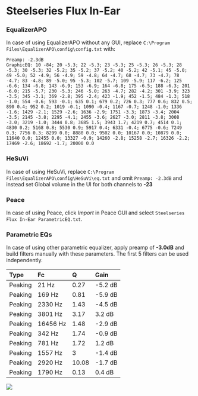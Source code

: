 # Steelseries Flux In-Ear

### EqualizerAPO
In case of using EqualizerAPO without any GUI, replace `C:\Program Files\EqualizerAPO\config\config.txt`
with:
```
Preamp: -2.3dB
GraphicEQ: 10 -84; 20 -5.3; 22 -5.3; 23 -5.3; 25 -5.3; 26 -5.3; 28 -5.3; 30 -5.3; 32 -5.2; 35 -5.2; 37 -5.2; 40 -5.2; 42 -5.1; 45 -5.0; 49 -5.0; 52 -4.9; 56 -4.9; 59 -4.8; 64 -4.7; 68 -4.7; 73 -4.7; 78 -4.7; 83 -4.8; 89 -5.0; 95 -5.3; 102 -5.7; 109 -5.9; 117 -6.2; 125 -6.6; 134 -6.8; 143 -6.9; 153 -6.9; 164 -6.8; 175 -6.5; 188 -6.3; 201 -6.0; 215 -5.7; 230 -5.3; 246 -5.0; 263 -4.7; 282 -4.2; 301 -3.9; 323 -3.5; 345 -3.1; 369 -2.8; 395 -2.4; 423 -1.9; 452 -1.5; 484 -1.3; 518 -1.0; 554 -0.6; 593 -0.1; 635 0.1; 679 0.2; 726 0.3; 777 0.6; 832 0.5; 890 0.4; 952 0.2; 1019 -0.1; 1090 -0.4; 1167 -0.7; 1248 -1.0; 1336 -1.6; 1429 -2.1; 1529 -2.6; 1636 -2.9; 1751 -3.3; 1873 -3.4; 2004 -3.5; 2145 -3.8; 2295 -4.1; 2455 -3.6; 2627 -3.0; 2811 -3.8; 3008 -3.0; 3219 -1.0; 3444 0.8; 3685 1.5; 3943 1.7; 4219 0.7; 4514 0.1; 4830 0.2; 5168 0.8; 5530 0.9; 5917 0.4; 6331 -0.4; 6775 -0.6; 7249 0.3; 7756 0.3; 8299 0.0; 8880 0.0; 9502 0.0; 10167 0.0; 10879 0.0; 11640 0.0; 12455 0.0; 13327 -0.9; 14260 -2.8; 15258 -2.7; 16326 -2.2; 17469 -2.6; 18692 -1.7; 20000 0.0
```

### HeSuVi
In case of using HeSuVi, replace `C:\Program Files\EqualizerAPO\config\HeSuVi\eq.txt` and omit `Preamp:
-2.3dB` and instead set Global volume in the UI for both channels to **-23**

### Peace
In case of using Peace, click *Import* in Peace GUI and select `Steelseries Flux In-Ear ParametricEQ.txt`.

### Parametric EQs
In case of using other parametric equalizer, apply preamp of **-3.0dB** and build filters manually with
these parameters. The first 5 filters can be used independently.

| Type    | Fc       |     Q | Gain    |
|:--------|:---------|:------|:--------|
| Peaking | 21 Hz    |  0.27 | -5.2 dB |
| Peaking | 169 Hz   |  0.81 | -5.9 dB |
| Peaking | 2330 Hz  |  1.43 | -4.5 dB |
| Peaking | 3801 Hz  |  3.17 | 3.2 dB  |
| Peaking | 16456 Hz |  1.48 | -2.9 dB |
| Peaking | 342 Hz   |  1.74 | -0.9 dB |
| Peaking | 781 Hz   |  1.72 | 1.2 dB  |
| Peaking | 1557 Hz  |  3    | -1.4 dB |
| Peaking | 2920 Hz  | 10.08 | -1.7 dB |
| Peaking | 1790 Hz  |  0.13 | 0.4 dB  |

![](https://raw.githubusercontent.com/jaakkopasanen/AutoEq/master/results/innerfidelity/sbaf-serious/Steelseries%20Flux%20In-Ear/Steelseries%20Flux%20In-Ear.png)
